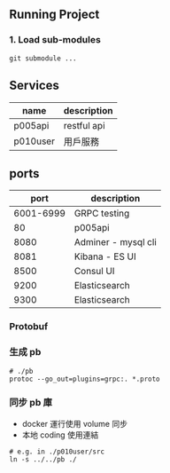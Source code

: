 ## Running Project
### 1. Load sub-modules 
````
git submodule ...
````


## Services
name  | description
---- | --- 
p005api |  restful api 
p010user | 用戶服務

## ports
port  | description
---- | --- 
6001-6999 | GRPC testing 
80 | p005api
8080 | Adminer - mysql cli
8081 | Kibana - ES UI
8500 | Consul UI
9200 | Elasticsearch
9300 | Elasticsearch




### Protobuf
###  生成 pb 
````
# ./pb
protoc --go_out=plugins=grpc:. *.proto
````

### 同步 pb 庫
* docker 運行使用 volume 同步
* 本地 coding 使用連結
````
# e.g. in ./p010user/src
ln -s ../../pb ./
````
